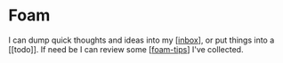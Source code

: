 # Foam

I can dump quick thoughts and ideas into my [[inbox]], or put things into a [[todo]]. If need be I can review some [[foam-tips]] I've collected.

[//begin]: # "Autogenerated link references for markdown compatibility"
[inbox]: inbox.md "Inbox - quick notes to be categorised later"
[foam-tips]: foam-tips.md "Foam tips - to get the most out of your Foam workspace"
[//end]: # "Autogenerated link references"
